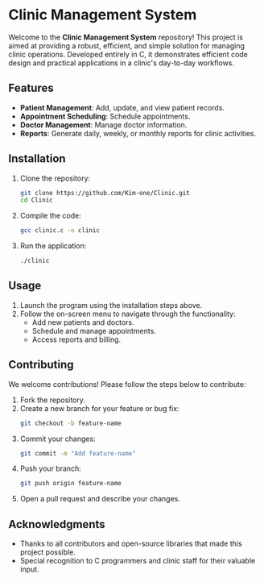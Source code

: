 # Clinic Management System

Welcome to the **Clinic Management System** repository! This project is aimed at providing a robust, efficient, and simple solution for managing clinic operations. Developed entirely in C, it demonstrates efficient code design and practical applications in a clinic's day-to-day workflows.

## Features

- **Patient Management**: Add, update, and view patient records.
- **Appointment Scheduling**: Schedule appointments.
- **Doctor Management**: Manage doctor information.
- **Reports**: Generate daily, weekly, or monthly reports for clinic activities.

## Installation

1. Clone the repository:
   ```bash
   git clone https://github.com/Kim-one/Clinic.git
   cd Clinic
   ```

2. Compile the code:
   ```bash
   gcc clinic.c -o clinic
   ```

3. Run the application:
   ```bash
   ./clinic
   ```

## Usage

1. Launch the program using the installation steps above.
2. Follow the on-screen menu to navigate through the functionality:
   - Add new patients and doctors.
   - Schedule and manage appointments.
   - Access reports and billing.

## Contributing

We welcome contributions! Please follow the steps below to contribute:

1. Fork the repository.
2. Create a new branch for your feature or bug fix:
   ```bash
   git checkout -b feature-name
   ```
3. Commit your changes:
   ```bash
   git commit -m "Add feature-name"
   ```
4. Push your branch:
   ```bash
   git push origin feature-name
   ```
5. Open a pull request and describe your changes.

## Acknowledgments

- Thanks to all contributors and open-source libraries that made this project possible.
- Special recognition to C programmers and clinic staff for their valuable input.

